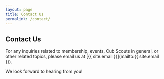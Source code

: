 ```yaml
---
layout: page
title: Contact Us
permalink: /contact/
---
```


## Contact Us

For any inquiries related to membership, events, Cub Scouts in general, or other related topics, please email us at [{{ site.email }}](mailto:{{ site.email }}).

We look forward to hearing from you!
